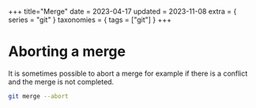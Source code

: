 +++
title="Merge"
date = 2023-04-17
updated = 2023-11-08
extra = { series = "git" }
taxonomies = { tags = ["git"] }
+++

# Aborting a merge

It is sometimes possible to abort a merge for example if there is a conflict and the merge is not completed.

```sh
git merge --abort
```
